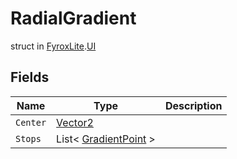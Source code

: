 # RadialGradient
struct in [FyroxLite](../../scripting_api.md).[UI](../UI.md)
## Fields
| Name | Type | Description |
|---|---|---|
| `Center` | [Vector2](../Math/Vector2.md) |  |
| `Stops` | List< [GradientPoint](../UI/GradientPoint.md) > |  |

